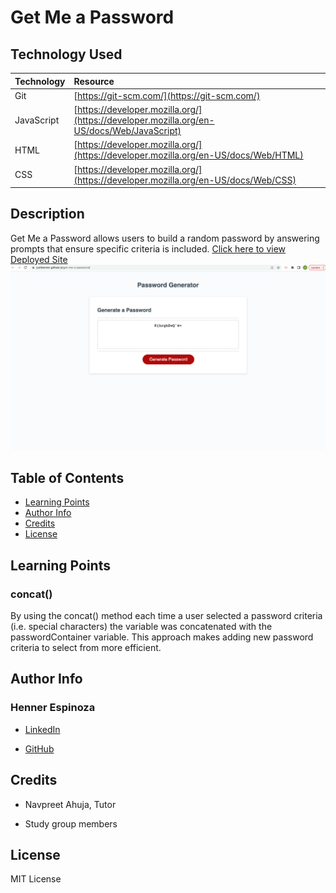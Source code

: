 # Get Me a Password

## Technology Used 

|Technology | Resource |
|-----|:-----------|
| Git | [https://git-scm.com/](https://git-scm.com/)  
| JavaScript | [https://developer.mozilla.org/](https://developer.mozilla.org/en-US/docs/Web/JavaScript) |
| HTML |[https://developer.mozilla.org/](https://developer.mozilla.org/en-US/docs/Web/HTML)|
|CSS | [https://developer.mozilla.org/](https://developer.mozilla.org/en-US/docs/Web/CSS)|

## Description

Get Me a Password allows users to build a random password by answering prompts that ensure specific criteria is included.
[Click here to view Deployed Site](https://justhenner.github.io/get-me-a-password/)
![Alt text](./image/Screen%20Shot%202023-03-08%20at%201.05.38%20AM.png)

## Table of Contents
* [Learning Points](#learning-points)
* [Author Info](#author-info)
* [Credits](#credits)
* [License](#license)

## Learning Points
### concat()
By using the concat() method each time a user selected a password criteria (i.e. special characters) the variable was concatenated with the passwordContainer variable. This approach makes adding new password criteria to select from more efficient. 

## Author Info

### Henner Espinoza

* [LinkedIn](https://www.linkedin.com/in/hennerespinoza)

* [GitHub](https://github.com/justhenner)

## Credits

* Navpreet Ahuja, Tutor

* Study group members

## License

MIT License